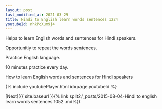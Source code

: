 ```yaml
---
layout: post
last_modified_at: 2021-03-29
title: Hindi to English learn words sentences 1224 
youtubeId: nhkPcXum9j4
---
```

 
 
Helps to learn English words and sentences for Hindi speakers.

Opportunitiy to repeat the words sentences. 

Practice English language. 
 
10 minutes practice every day. 
 
How to learn English words and sentences for Hindi speakers 
 
{% include youtubePlayer.html id=page.youtubeId %}
 
 
[Next]({{ site.baseurl }}{% link  split2/_posts/2015-08-04-Hindi to english learn words sentences 1052 .md%})
 
